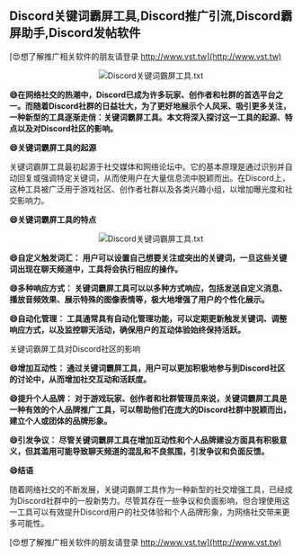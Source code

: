 ## **Discord关键词霸屏工具,Discord推广引流,Discord霸屏助手,Discord发帖软件**

[😍想了解推广相关软件的朋友请登录 http://www.vst.tw](http://www.vst.tw)

 <center><img src="https://vst.tw/MP4/tuiguang/png/3.png" alt="Discord关键词霸屏工具.txt"></center>

**😄在网络社交的热潮中，Discord已成为许多玩家、创作者和社群的首选平台之一。而随着Discord社群的日益壮大，为了更好地展示个人风采、吸引更多关注，一种新型的工具逐渐走俏：关键词霸屏工具。本文将深入探讨这一工具的起源、特点以及对Discord社区的影响。**

**😄关键词霸屏工具的起源**

关键词霸屏工具最初起源于社交媒体和网络论坛中。它的基本原理是通过识别并自动回复或强调特定关键词，从而使用户在大量信息流中脱颖而出。在Discord上，这种工具被广泛用于游戏社区、创作者社群以及各类兴趣小组，以增加曝光度和社交影响力。

**😄关键词霸屏工具的特点**

 <center><img src="https://vst.tw/MP4/tuiguang/png/5.png" alt="Discord关键词霸屏工具.txt"></center>

**😄自定义触发词汇： 用户可以设置自己想要关注或突出的关键词，一旦这些关键词出现在聊天频道中，工具将会执行相应的操作。**

**😄多种响应方式： 关键词霸屏工具可以以多种方式响应，包括发送自定义消息、播放音频效果、展示特殊的图像表情等，极大地增强了用户的个性化展示。**

**😄自动化管理： 工具通常具有自动化管理功能，可以定期更新触发关键词、调整响应方式，以及监控聊天活动，确保用户的互动体验始终保持活跃。**

关键词霸屏工具对Discord社区的影响

**😄增加互动性： 通过关键词霸屏工具，用户可以更加积极地参与到Discord社区的讨论中，从而增加社交互动和活跃度。**

**😄提升个人品牌： 对于游戏玩家、创作者和社群管理员来说，关键词霸屏工具是一种有效的个人品牌推广工具，可以帮助他们在庞大的Discord社群中脱颖而出，建立个人或团体的品牌形象。**

**😄引发争议： 尽管关键词霸屏工具在增加互动性和个人品牌建设方面具有积极意义，但其滥用可能导致聊天频道的混乱和不良氛围，引发争议和负面反馈。**

**😄结语**

随着网络社交的不断发展，关键词霸屏工具作为一种新型的社交增强工具，已经成为Discord社群中的一股新势力。尽管其存在一些争议和负面影响，但合理使用这一工具可以有效提升Discord用户的社交体验和个人品牌形象，为网络社交带来更多可能性。

[😍想了解推广相关软件的朋友请登录 http://www.vst.tw](http://www.vst.tw)




